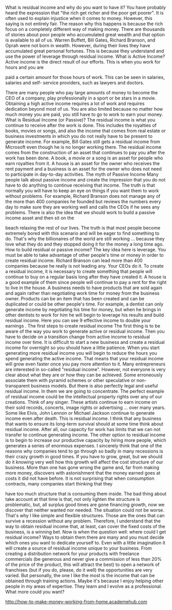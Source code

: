 What is residual income and why do you want
to have it?
You have probably heard the expression that "the rich get richer and the poor get poorer". It is
often used to explain injustice when it comes to money.
However, this saying is not entirely fair. The reason why this happens is because the rich focus
on a completely different way of making money. There are thousands of stories about poor
people who accumulated great wealth and that option is available to all of us.
Warren Buffett, Bill Gates, Richard Branson, and Oprah were not born in wealth. However,
during their lives they have accumulated great personal fortunes. This is because they
understand and use the power of leverage through residual income.
What is Active Income?
Active income is the direct result of our efforts. This is when you work for hours and you are

paid a certain amount for those hours of work. This can be seen in salaries, salaries and self-
service providers, such as lawyers and doctors.

There are many people who pay large amounts of money to become the CEO of a company,
play professionally in a sport or be stars in a movie. Obtaining a high active income requires a
lot of work and requires dedication beyond most of us. You are also limited because no matter
how much money you are paid, you still have to go to work to earn your money.
What is Residual Income (or Passive)?
The residual income is what you continue to receive after the work is done. This includes the
royalties of books, movies or songs, and also the income that comes from real estate or
business investments in which you do not really have to be present to generate income. For
example, Bill Gates still gets a residual income from Microsoft even though he is no longer
working there.
The residual income comes from the construction of an asset that continues to pay you after the
work has been done. A book, a movie or a song is an asset for people who earn royalties from
it. A house is an asset for the owner who receives the rent payment and a business is an asset
for the owner who does not need to participate in day-to-day activities.
The myth of Passive Income
Many people talk about passive income and create the impression that you do not have to do
anything to continue receiving that income. The truth is that normally you will have to keep an
eye on things if you want them to work without problems. For example, Richard Branson does
not manage any of the more than 400 companies he founded but reviews the numbers every
day to make sure they are working well and calls the CEOs if he sees any problems.
There is also the idea that we should work to build a passive income asset and then sit on the

beach relaxing the rest of our lives. The truth is that most people become extremely bored with
this scenario and will be eager to find something to do. That's why the billionaires of the world
are still working ... because they love what they do and they stopped doing it for the money a
long time ago.
How to build residual or passive income?
The key idea here is leverage. You must be able to take advantage of other people's time or
money in order to create residual income. Richard Branson can lead more than 400 companies
because he really is not leading any. Your CEOs do it.
To create a residual income, it is necessary to create something that people will continue to buy
on a regular basis long after they have created it. A house is a good example of them since
people will continue to pay a rent for the right to live in the house. A business needs to have
products that are sold again and again rather than negotiating work time for money from the
business owner.
Products can be an item that has been created and can be duplicated or could be other people's
time. For example, a dentist can only generate income by negotiating his time for money, but
when he brings in other dentists to work for him he will begin to leverage his results and build
residual income. Here you can see 9 effective income to double your earnings .
The first steps to create residual income
The first thing is to be aware of the way you work to generate active or residual income. Then
you have to decide on a transition change from active income to residual income over time. It is
difficult to start a new business and create a residual income for overnight so you should have a
little patience.
When you start generating more residual income you will begin to reduce the hours you spend
generating the active income. That means that your residual income will grow even faster once
you pay more attention to it.
Many entrepreneurs are interested in so-called "residual income". However, not everyone is
very clear about what they are or how they can be achieved. Some erroneously associate them
with pyramid schemes or other speculative or non-transparent business models. But there is
also perfectly legal and useful residual income. In them we are going to concentrate.
The perfect example of residual income could be the intellectual property rights over any of our
creations. Think of any singer. These artists continue to earn income on their sold records,
concerts, image rights or advertising ... over many years. Some like Elvis, John Lennon or
Michael Jackson continue to generate income even after death. This is residual income.
I think that any business that wants to ensure its long-term survival should at some time think
about residual income. After all, our capacity for work has limits that we can not transfer to
continue generating income. The other option to residual income is to begin to increase our
productive capacity by hiring more people, which generates a series of enormous expenses.
I sincerely think that one of the reasons why companies tend to go through so badly in many
recessions is their crazy growth in good times. If you have to grow, great, but we should do it
knowing very well how this growth will affect the cost structure of our business. More than one
has gone wrong the game and, far from making more money, discovers with astonishment that
the money earned goes at costs it did not have before.
It is not surprising that when consumption contracts, many companies start thinking that they

have too much structure that is consuming them inside. The bad thing about take account at
that time is that, not only lighten the structure is problematic, but, all surplus good times are
gone financing growth, now we discover that neither wanted nor needed. The situation could not
be worse.
That's why I like simple and flexible structures. Those are the ones that can survive a recession
without any problem. Therefore, I understand that the way to obtain residual income that, at
least, can cover the fixed costs of the business, is a winning bet. Now is when the question well:
where could I get residual income?
Ways to obtain them there are many and you must decide which ones you want to dedicate
yourself to. Even with a little imagination it will create a source of residual income unique to your
business. From creating a distribution network for your products with freelance commercials (be
generous and never give a commission of less than 20% of the price of the product, this will
attract the best) to open a network of franchises (but if you do, please, do it well) the
opportunities are very varied.
But personally, the one I like the most is the income that can be obtained through training
actions. Maybe it's because I enjoy helping other people in my areas of expertise. They learn
and I evolve as a professional. What more could you want?

http://how-to-make-money-working-from-home.academehub.com
